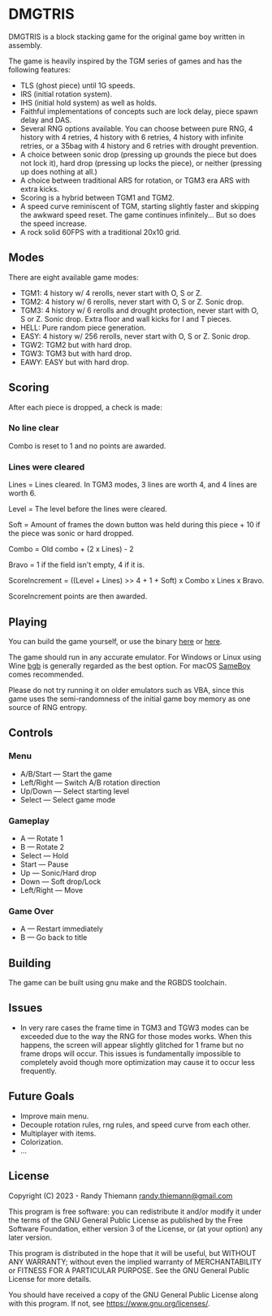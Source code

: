 # DMGTRIS
DMGTRIS is a block stacking game for the original game boy written in assembly.

The game is heavily inspired by the TGM series of games and has the following features:
- TLS (ghost piece) until 1G speeds.
- IRS (initial rotation system).
- IHS (initial hold system) as well as holds.
- Faithful implementations of concepts such are lock delay, piece spawn delay and DAS.
- Several RNG options available. You can choose between pure RNG, 4 history with 4 retries, 4 history with 6 retries, 4 history with infinite retries, or a 35bag with 4 history and 6 retries with drought prevention.
- A choice between sonic drop (pressing up grounds the piece but does not lock it),  hard drop (pressing up locks the piece), or neither (pressing up does nothing at all.)
- A choice between traditional ARS for rotation, or TGM3 era ARS with extra kicks.
- Scoring is a hybrid between TGM1 and TGM2.
- A speed curve reminiscent of TGM, starting slightly faster and skipping the awkward speed reset. The game continues infinitely... But so does the speed increase.
- A rock solid 60FPS with a traditional 20x10 grid.


## Modes
There are eight available game modes:
- TGM1: 4 history w/ 4 rerolls, never start with O, S or Z.
- TGM2: 4 history w/ 6 rerolls, never start with O, S or Z. Sonic drop.
- TGM3: 4 history w/ 6 rerolls and drought protection, never start with O, S or Z. Sonic drop. Extra floor and wall kicks for I and T pieces.
- HELL: Pure random piece generation.
- EASY: 4 history w/ 256 rerolls, never start with O, S or Z. Sonic drop.
- TGW2: TGM2 but with hard drop.
- TGW3: TGM3 but with hard drop.
- EAWY: EASY but with hard drop.


## Scoring
After each piece is dropped, a check is made:

### No line clear
Combo is reset to 1 and no points are awarded.

### Lines were cleared
Lines = Lines cleared. In TGM3 modes, 3 lines are worth 4, and 4 lines are worth 6.

Level = The level before the lines were cleared.

Soft = Amount of frames the down button was held during this piece + 10 if the piece was sonic or hard dropped.

Combo = Old combo + (2 x Lines) - 2

Bravo = 1 if the field isn't empty, 4 if it is.

ScoreIncrement = ((Level + Lines) >> 4 + 1 + Soft) x Combo x Lines x Bravo.

ScoreIncrement points are then awarded.


## Playing
You can build the game yourself, or use the binary [here](https://git.villadelfia.org/villadelfia/dmgtris/raw/branch/master/DMGTRIS.GB) or [here](https://github.com/Villadelfia/DMGTRIS/raw/master/DMGTRIS.GB).

The game should run in any accurate emulator. For Windows or Linux using Wine [bgb](https://bgb.bircd.org/) is generally regarded as the best option. For macOS [SameBoy](https://sameboy.github.io/) comes recommended.

Please do not try running it on older emulators such as VBA, since this game uses the semi-randomness of the initial game boy memory as one source of RNG entropy.


## Controls
### Menu
- A/B/Start — Start the game
- Left/Right — Switch A/B rotation direction
- Up/Down — Select starting level
- Select — Select game mode

### Gameplay
- A — Rotate 1
- B — Rotate 2
- Select — Hold
- Start — Pause
- Up — Sonic/Hard drop
- Down — Soft drop/Lock
- Left/Right — Move

### Game Over
- A — Restart immediately
- B — Go back to title


## Building
The game can be built using gnu make and the RGBDS toolchain.


## Issues
- In very rare cases the frame time in TGM3 and TGW3 modes can be exceeded due to the way the RNG for those modes works. When this happens, the screen will appear slightly glitched for 1 frame but no frame drops will occur. This issues is fundamentally impossible to completely avoid though more optimization may cause it to occur less frequently.


## Future Goals
- Improve main menu.
- Decouple rotation rules, rng rules, and speed curve from each other.
- Multiplayer with items.
- Colorization.
- ...


## License
Copyright (C) 2023 - Randy Thiemann <randy.thiemann@gmail.com>

This program is free software: you can redistribute it and/or modify
it under the terms of the GNU General Public License as published by
the Free Software Foundation, either version 3 of the License, or
(at your option) any later version.

This program is distributed in the hope that it will be useful,
but WITHOUT ANY WARRANTY; without even the implied warranty of
MERCHANTABILITY or FITNESS FOR A PARTICULAR PURPOSE.  See the
GNU General Public License for more details.

You should have received a copy of the GNU General Public License
along with this program.  If not, see <https://www.gnu.org/licenses/>.

